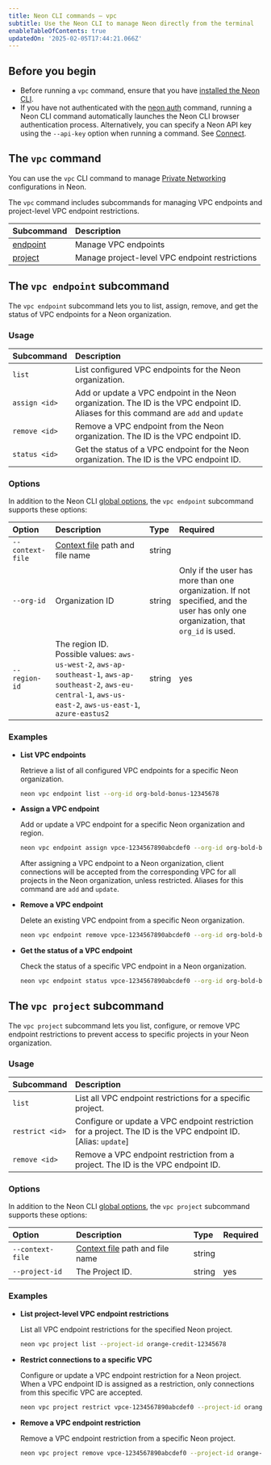 ```yaml
---
title: Neon CLI commands — vpc
subtitle: Use the Neon CLI to manage Neon directly from the terminal
enableTableOfContents: true
updatedOn: '2025-02-05T17:44:21.066Z'
---
```


## Before you begin

- Before running a `vpc` command, ensure that you have [installed the Neon CLI](/docs/reference/cli-install).
- If you have not authenticated with the [neon auth](/docs/reference/cli-auth) command, running a Neon CLI command automatically launches the Neon CLI browser authentication process. Alternatively, you can specify a Neon API key using the `--api-key` option when running a command. See [Connect](/docs/reference/neon-cli#connect).

## The `vpc` command

You can use the `vpc` CLI command to manage [Private Networking](/docs/guides/neon-private-networking) configurations in Neon.

The `vpc` command includes subcommands for managing VPC endpoints and project-level VPC endpoint restrictions.

| Subcommand                            | Description                                    |
| :------------------------------------ | :--------------------------------------------- |
| [endpoint](#the-vpc-endpoint-command) | Manage VPC endpoints                           |
| [project](#the-vpc-project-command)   | Manage project-level VPC endpoint restrictions |

## The `vpc endpoint` subcommand

The `vpc endpoint` subcommand lets you to list, assign, remove, and get the status of VPC endpoints for a Neon organization.

### Usage

| Subcommand    | Description                                                                                                                           |
| :------------ | :------------------------------------------------------------------------------------------------------------------------------------ |
| `list`        | List configured VPC endpoints for the Neon organization.                                                                              |
| `assign <id>` | Add or update a VPC endpoint in the Neon organization. The ID is the VPC endpoint ID. Aliases for this command are `add` and `update` |
| `remove <id>` | Remove a VPC endpoint from the Neon organization. The ID is the VPC endpoint ID.                                                      |
| `status <id>` | Get the status of a VPC endpoint for the Neon organization. The ID is the VPC endpoint ID.                                            |

### Options

In addition to the Neon CLI [global options](/docs/reference/neon-cli#global-options), the `vpc endpoint` subcommand supports these options:

| Option           | Description                                                                                                                                                        | Type   | Required                                                                                                                          |
| :--------------- | :----------------------------------------------------------------------------------------------------------------------------------------------------------------- | :----- | :-------------------------------------------------------------------------------------------------------------------------------- |
| `--context-file` | [Context file](/docs/reference/cli-set-context#using-a-named-context-file) path and file name                                                                      | string |                                                                                                                                   |
| `--org-id`       | Organization ID                                                                                                                                                    | string | Only if the user has more than one organization. If not specified, and the user has only one organization, that `org_id` is used. |
| `--region-id`    | The region ID. Possible values: `aws-us-west-2`, `aws-ap-southeast-1`, `aws-ap-southeast-2`, `aws-eu-central-1`, `aws-us-east-2`, `aws-us-east-1`, `azure-eastus2` | string | yes                                                                                                                               |

### Examples

- **List VPC endpoints**

  Retrieve a list of all configured VPC endpoints for a specific Neon organization.

  ```bash
  neon vpc endpoint list --org-id org-bold-bonus-12345678
  ```

- **Assign a VPC endpoint**

  Add or update a VPC endpoint for a specific Neon organization and region.

  ```bash
  neon vpc endpoint assign vpce-1234567890abcdef0 --org-id org-bold-bonus-12345678 --region-id aws-us-east-1
  ```

  After assigning a VPC endpoint to a Neon organization, client connections will be accepted from the corresponding VPC for all projects in the Neon organization, unless restricted. Aliases for this command are `add` and `update`.

- **Remove a VPC endpoint**

  Delete an existing VPC endpoint from a specific Neon organization.

  ```bash
  neon vpc endpoint remove vpce-1234567890abcdef0 --org-id org-bold-bonus-12345678
  ```

- **Get the status of a VPC endpoint**

  Check the status of a specific VPC endpoint in a Neon organization.

  ```bash
  neon vpc endpoint status vpce-1234567890abcdef0 --org-id org-bold-bonus-12345678
  ```

## The `vpc project` subcommand

The `vpc project` subcommand lets you list, configure, or remove VPC endpoint restrictions to prevent access to specific projects in your Neon organization.

### Usage

| Subcommand      | Description                                                                                                    |
| :-------------- | :------------------------------------------------------------------------------------------------------------- |
| `list`          | List all VPC endpoint restrictions for a specific project.                                                     |
| `restrict <id>` | Configure or update a VPC endpoint restriction for a project. The ID is the VPC endpoint ID. [Alias: `update`] |
| `remove <id>`   | Remove a VPC endpoint restriction from a project. The ID is the VPC endpoint ID.                               |

### Options

In addition to the Neon CLI [global options](/docs/reference/neon-cli#global-options), the `vpc project` subcommand supports these options:

| Option           | Description                                                                                   | Type   | Required |
| :--------------- | :-------------------------------------------------------------------------------------------- | :----- | :------- |
| `--context-file` | [Context file](/docs/reference/cli-set-context#using-a-named-context-file) path and file name | string |          |
| `--project-id`   | The Project ID.                                                                               | string | yes      |

### Examples

- **List project-level VPC endpoint restrictions**

  List all VPC endpoint restrictions for the specified Neon project.

  ```bash
  neon vpc project list --project-id orange-credit-12345678
  ```

- **Restrict connections to a specific VPC**

  Configure or update a VPC endpoint restriction for a Neon project. When a VPC endpoint ID is assigned as a restriction, only connections from this specific VPC are accepted.

  ```bash
  neon vpc project restrict vpce-1234567890abcdef0 --project-id orange-credit-12345678
  ```

- **Remove a VPC endpoint restriction**

  Remove a VPC endpoint restriction from a specific Neon project.

  ```bash
  neon vpc project remove vpce-1234567890abcdef0 --project-id orange-credit-12345678
  ```

<NeedHelp/>
